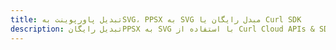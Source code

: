 ---title: تبدیل پاورپوینت بهSVG، PPSX به SVG مبدل رایگان یا Curl SDKdescription: تبدیل رایگانPPSX به SVG با استفاده از Curl Cloud APIs & SDK. همچنین اسناد Microsoft PowerPoint را در Cloud ایجاد، ویرایش و رندر کنید.---